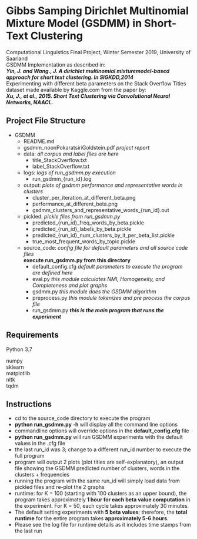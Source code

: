 # Gibbs Samping Dirichlet Multinomial Mixture Model (GSDMM) in Short-Text Clustering

Computational Linguistics Final Project, Winter Semester 2019, University of Saarland  
GSDMM Implementation as described in:  
_**Yin, J. and Wang., J. A dirichlet multinomial mixturemodel-based approach for short text clustering. In SIGKDD,2014**_  
Experimenting with different beta parameters on the Stack Overflow Titles dataset made available by Kaggle.com from the paper by:  
_**Xu, J., et al., 2015. Short Text Clustering via Convolutional Neural Networks,
NAACL.**_  

## Project File Structure

- GSDMM
    - README.md
    - gsdmm_noonPokaratsiriGoldstein.pdf _project report_
    - data: _all corpus and label files are here_   
        - title_StackOverflow.txt
        - label_StackOverflow.txt
    - logs: _logs of run_gsdmm.py execution_
        - run_gsdmm_{run_id}.log
    - output: _plots of gsdmm performance and representative words in clusters_
        - cluster_per_iteration_at_different_beta.png
        - performance_at_different_beta.png
        - gsdmm_clusters_and_representative_words_{run_id}.out
    - pickled: _pickle files from run_gsdmm.py_
        - predicted_{run_id}_freq_words_by_beta.pickle
        - predicted_{run_id}_labels_by_beta.pickle
        - predicted_{run_id}_num_clusters_by_it_per_beta_list.pickle
        - true_most_frequent_words_by_topic.pickle
    - source_code: _config file for default parameters and all source code files_  
    **execute run_gsdmm.py from this directory**
        - default_config.cfg _default parameters to execute the program are defined here_
        - eval.py _this module calculates NMI, Homogeneity, and Completeness and plot graphs_
        - gsdmm.py _this module does the GSDMM algorithm_
        - preprocess.py _this module tokenizes and pre process the corpus file_
        - run_gsdmm.py _**this is the main program that runs the experiment**_

## Requirements

Python 3.7

numpy  
sklearn  
matplotlib  
nltk  
tqdm

## Instructions

- cd to the source_code directory to execute the program
- **python run_gsdmm.py -h** will display all the command line options
- commandline options will override options in the **default_config.cfg** file
- **python run_gsdmm.py** will run GSDMM experiments with the default values in the .cfg file
- the last run_id was 3; change to a different run_id number to execute the full program
- program will output 2 plots (plot titles are self-explanatory), an output file showing the GSDMM predicted number of clusters, words in the clusters + frequencies
- running the program with the same run_id will simply load data from pickled files and re-plot the 2 graphs
- runtime: for K = 100 (starting with 100 clusters as an upper bound), the program takes approximately **1 hour for each beta value computation** in the experiment. For K = 50, each cycle takes approximately 30 minutes. 
- The default setting experiments with **5 beta values**; therefore, the **total runtime** for the entire program takes **approximately 5-6 hours**.
- Please see the log file for runtime details as it includes time stamps from the last run